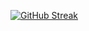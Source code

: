 [![GitHub Streak](https://streak-stats.demolab.com/?user=1iamharshraj)](https://git.io/streak-stats)
